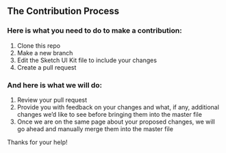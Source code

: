 ## The Contribution Process

### Here is what you need to do to make a contribution: 
1. Clone this repo 
2. Make a new branch 
3. Edit the Sketch UI Kit file to include your changes 
4. Create a pull request

### And here is what we will do:
1. Review your pull request
2. Provide you with feedback on your changes and what, if any, additional changes we’d like to see before bringing them into the master file
3. Once we are on the same page about your proposed changes, we will go ahead and manually merge them into the master file

Thanks for your help!
